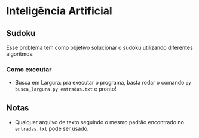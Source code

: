 # Inteligência Artificial

## Sudoku

Esse problema tem como objetivo solucionar o sudoku utilizando diferentes algoritmos.

### Como executar

* Busca em Largura: pra executar o programa, basta rodar o comando
```py busca_largura.py entradas.txt``` e pronto!

## Notas

* Qualquer arquivo de texto seguindo o mesmo padrão encontrado no ``entradas.txt`` pode ser usado.
